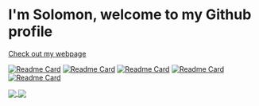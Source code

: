 # I'm Solomon, welcome to my Github profile

<a href="https://solomontaiwo.github.io/">Check out my webpage</a>

[![Readme Card](https://github-readme-stats.vercel.app/api/pin/?username=solomontaiwo&repo=The-Artist-Room)](https://github.com/solomontaiwo/The-Artist-Room)
[![Readme Card](https://github-readme-stats.vercel.app/api/pin/?username=solomontaiwo&repo=bibliotecaUNIFE)](https://github.com/solomontaiwo/bibliotecaUNIFE)
[![Readme Card](https://github-readme-stats.vercel.app/api/pin/?username=solomontaiwo&repo=money-moves)](https://github.com/solomontaiwo/money-moves)
[![Readme Card](https://github-readme-stats.vercel.app/api/pin/?username=solomontaiwo&repo=QR-code-generator)](https://github.com/solomontaiwo/QR-code-generator)
[![Readme Card](https://github-readme-stats.vercel.app/api/pin/?username=solomontaiwo&repo=Tic-tac-toe)](https://github.com/solomontaiwo/Tic-tac-toe)

<a href="https://github.com/anuraghazra/github-readme-stats">
  <img align="center" src="https://github-readme-stats.vercel.app/api?username=solomontaiwo&theme=transparent" />
</a>
<a href="https://github.com/anuraghazra/convoychat">
  <img align="center" src="https://github-readme-stats.vercel.app/api/top-langs/?username=solomontaiwo&hide_progress=true&theme=transparent" />
</a>
